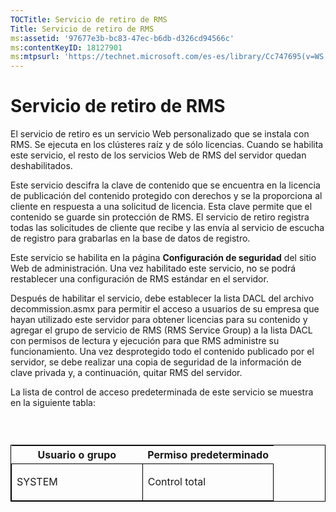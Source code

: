 ```yaml
---
TOCTitle: Servicio de retiro de RMS
Title: Servicio de retiro de RMS
ms:assetid: '97677e3b-bc83-47ec-b6db-d326cd94566c'
ms:contentKeyID: 18127901
ms:mtpsurl: 'https://technet.microsoft.com/es-es/library/Cc747695(v=WS.10)'
---
```


Servicio de retiro de RMS
=========================

El servicio de retiro es un servicio Web personalizado que se instala con RMS. Se ejecuta en los clústeres raíz y de sólo licencias. Cuando se habilita este servicio, el resto de los servicios Web de RMS del servidor quedan deshabilitados.

Este servicio descifra la clave de contenido que se encuentra en la licencia de publicación del contenido protegido con derechos y se la proporciona al cliente en respuesta a una solicitud de licencia. Esta clave permite que el contenido se guarde sin protección de RMS. El servicio de retiro registra todas las solicitudes de cliente que recibe y las envía al servicio de escucha de registro para grabarlas en la base de datos de registro.

Este servicio se habilita en la página **Configuración de seguridad** del sitio Web de administración. Una vez habilitado este servicio, no se podrá restablecer una configuración de RMS estándar en el servidor.

Después de habilitar el servicio, debe establecer la lista DACL del archivo decommission.asmx para permitir el acceso a usuarios de su empresa que hayan utilizado este servidor para obtener licencias para su contenido y agregar el grupo de servicio de RMS (RMS Service Group) a la lista DACL con permisos de lectura y ejecución para que RMS administre su funcionamiento. Una vez desprotegido todo el contenido publicado por el servidor, se debe realizar una copia de seguridad de la información de clave privada y, a continuación, quitar RMS del servidor.

La lista de control de acceso predeterminada de este servicio se muestra en la siguiente tabla:

###  

<p> </p>
<table style="border:1px solid black;">
<colgroup>
<col width="50%" />
<col width="50%" />
</colgroup>
<thead>
<tr class="header">
<th>Usuario o grupo</th>
<th>Permiso predeterminado</th>
</tr>
</thead>
<tbody>
<tr class="odd">
<td style="border:1px solid black;"><p>SYSTEM</p></td>
<td style="border:1px solid black;"><p>Control total</p></td>
</tr>  
</tbody>  
</table>
